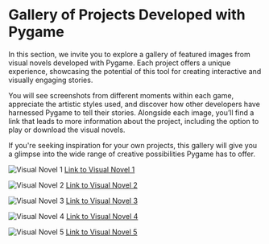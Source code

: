 # Gallery of Projects Developed with Pygame

In this section, we invite you to explore a gallery of featured images from visual novels developed with Pygame. Each project offers a unique experience, showcasing the potential of this tool for creating interactive and visually engaging stories.

You will see screenshots from different moments within each game, appreciate the artistic styles used, and discover how other developers have harnessed Pygame to tell their stories. Alongside each image, you’ll find a link that leads to more information about the project, including the option to play or download the visual novels.

If you're seeking inspiration for your own projects, this gallery will give you a glimpse into the wide range of creative possibilities Pygame has to offer.

![Visual Novel 1](https://img.itch.zone/aW1nLzE2MzYxNjE0LnBuZw==/original/e%2BB%2BiS.png "Visual Novel 1 Screenshot")
[Link to Visual Novel 1](https://vnstudioelan.itch.io/a-tithe-in-blood)

![Visual Novel 2](https://img.itch.zone/aW1nLzE1NDY4MzcxLnBuZw==/original/7NIN3R.png "Visual Novel 2 Screenshot")
[Link to Visual Novel 2](https://l3.itch.io/wav)

![Visual Novel 3](https://img.itch.zone/aW1nLzg4ODI0MzIucG5n/original/dvwgku.png "Visual Novel 3 Screenshot")
[Link to Visual Novel 3](https://img.itch.zone/aW1hZ2UvMTM4MTQ2OC84NjY5NzM5LmdpZg==/original/7L0ioY.gif)

![Visual Novel 4](https://img.itch.zone/aW1nLzEyNDQxNDQucG5n/original/oVkLUH.png "Visual Novel 4 Screenshot")
[Link to Visual Novel 4](https://vnstudioelan.itch.io/heart-of-the-woods)


![Visual Novel 5](https://img.itch.zone/aW1nLzQxNjQxNzYucG5n/original/NLXeai.png "Visual Novel 5 Screenshot")
[Link to Visual Novel 5](https://vnstudioelan.itch.io/highway-blossoms)